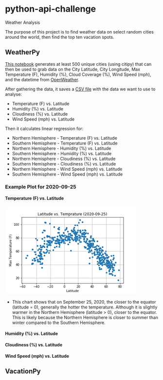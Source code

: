# python-api-challenge
Weather Analysis

The purpose of this project is to find weather data on select random cities around the world, then find the top ten vacation spots.

## WeatherPy
[This notebook](WeatherPy/WeatherPy.ipynb) generates at least 500 unique cities (using citipy) that can then be used to grab data on the City Latitude, City Longitude, Max Temperature (F), Humidity (%), Cloud Coverage (%), Wind Speed (mph), and the datetime from [OpenWeather](https://openweathermap.org/).

After gathering the data, it saves a [CSV file](WeatherPy/data/weather_data.csv) with the data we want to use to analyse:
* Temperature (F) vs. Latitude
* Humidity (%) vs. Latitude
* Cloudiness (%) vs. Latitude
* Wind Speed (mph) vs. Latitude

Then it calculates linear regression for:
* Northern Hemisphere - Temperature (F) vs. Latitude
* Southern Hemisphere - Temperature (F) vs. Latitude
* Northern Hemisphere - Humidity (%) vs. Latitude
* Southern Hemisphere - Humidity (%) vs. Latitude
* Northern Hemisphere - Cloudiness (%) vs. Latitude
* Southern Hemisphere - Cloudiness (%) vs. Latitude
* Northern Hemisphere - Wind Speed (mph) vs. Latitude
* Southern Hemisphere - Wind Speed (mph) vs. Latitude

### Example Plot for 2020-09-25

#### Temperature (F) vs. Latitude

![Temperature vs. Latitude](WeatherPy/images/lat_temp_2020-09-25.png)

* This chart shows that on September 25, 2020, the closer to the equator (latitude = 0), generally the hotter the temperature. Although it is slightly warmer in the Northern Hemisphere (latitude > 0), closer to the equator. This is likely because the Northern Hemisphere is closer to summer than winter compared to the Southern Hemisphere.

#### Humidity (%) vs. Latitude

#### Cloudiness (%) vs. Latitude

#### Wind Speed (mph) vs. Latitude


## VacationPy